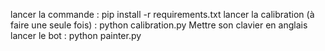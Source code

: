 lancer la commande : pip install -r requirements.txt
lancer la calibration (à faire une seule fois) : python calibration.py
Mettre son clavier en anglais
lancer le bot : python painter.py